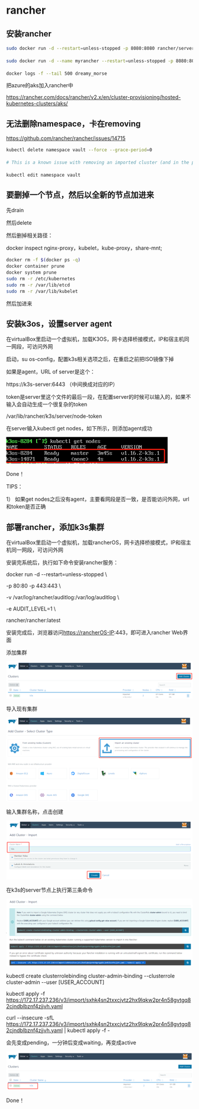 # rancher





## 安装rancher

```bash
sudo docker run -d --restart=unless-stopped -p 8080:8080 rancher/server

sudo docker run -d --name myrancher --restart=unless-stopped -p 8080:8080 rancher/server:stable

docker logs -f --tail 500 dreamy_morse
```



把azure的aks加入rancher中

https://rancher.com/docs/rancher/v2.x/en/cluster-provisioning/hosted-kubernetes-clusters/aks/





## 无法删除namespace，卡在removing

https://github.com/rancher/rancher/issues/14715

```bash
kubectl delete namespace vault --force --grace-period=0

# This is a known issue with removing an imported cluster (and in the process of being fixed) but you can remove it by running kubectl edit namespace cattle-system and remove the finalizer called controller.cattle.io/namespace-auth then save. Kubernetes won't delete an object that has a finalizer on it.

kubectl edit namespace vault
```





## 要删掉一个节点，然后以全新的节点加进来

先drain



然后delete



然后删掉相关路径：

docker inspect nginx-proxy，kubelet，kube-proxy，share-mnt; 

```bash
docker rm -f $(docker ps -q)
docker container prune
docker system prune
sudo rm -r /etc/kubernetes
sudo rm -r /var/lib/etcd
sudo rm -r /var/lib/kubelet
```



然后加进来





## 安装k3os，设置server agent

在virtualBox里启动一个虚拟机，加载K3OS，网卡选择桥接模式，IP和宿主机同一网段，可访问外网

启动，su os-config，配置k3s相关选项之后，在重启之前把ISO镜像下掉

如果是agent，URL of server是这个：

https://k3s-server:6443 （中间换成对应的IP）

token是server里这个文件的最后一段，在配置server的时候可以输入的，如果不输入会自动生成一个很复杂的token

/var/lib/rancher/k3s/server/node-token

在server输入kubectl get nodes，如下所示，则添加agent成功

![image-20191230151724458](rancher.assets/image-20191230151724458.png)

Done！

TIPS：

1） 如果get nodes之后没有agent，主要看网段是否一致，是否能访问外网，url和token是否正确

## 部署rancher，添加k3s集群

在virtualBox里启动一个虚拟机，加载rancherOS，网卡选择桥接模式，IP和宿主机同一网段，可访问外网

 

安装完系统后，执行如下命令安装rancher服务：

docker run -d --restart=unless-stopped \

 -p 80:80 -p 443:443 \

 -v /var/log/rancher/auditlog:/var/log/auditlog \

 -e AUDIT_LEVEL=1 \

 rancher/rancher:latest

 

安装完成后，浏览器访问[https://rancherOS-IP](https://10.72.0.164/):443，即可进入rancher Web界面

 

添加集群

![image-20191230151808684](rancher.assets/image-20191230151808684.png)

导入现有集群

![image-20191230151829287](rancher.assets/image-20191230151829287.png)

输入集群名称，点击创建

![image-20191230151844480](rancher.assets/image-20191230151844480.png)

在k3s的server节点上执行第三条命令

![image-20191230151858467](rancher.assets/image-20191230151858467.png)

kubectl create clusterrolebinding cluster-admin-binding --clusterrole cluster-admin --user [USER_ACCOUNT]

 

kubectl apply -f https://172.17.237.236/v3/import/sxhk4sn2txxcjvtz2hx9lqkw2pr4n58gvtgq82cjndblbznf4zjjvh.yaml



curl --insecure -sfL https://172.17.237.236/v3/import/sxhk4sn2txxcjvtz2hx9lqkw2pr4n58gvtgq82cjndblbznf4zjjvh.yaml | kubectl apply -f -



会先变成pending，一分钟后变成waiting，再变成active

![image-20191230151924864](rancher.assets/image-20191230151924864.png)

Done！

